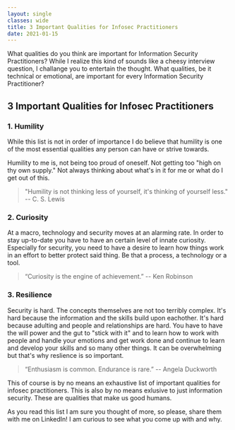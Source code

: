 ```yaml
---
layout: single
classes: wide
title: 3 Important Qualities for Infosec Practitioners
date: 2021-01-15
---
```

What qualities do you think are important for Information Security Practitioners? While I realize this kind of sounds like a cheesy interview question, I challange you to entertain the thought. What qualities, be it technical or emotional, are important for every Information Security Practitioner?

## 3 Important Qualities for Infosec Practitioners

### 1. Humility
While this list is not in order of importance I do believe that humility is one of the most essential qualities any person can have or strive towards.

Humility to me is, not being too proud of oneself. Not getting too "high on thy own supply." Not always thinking about what's in it for me or what do I get out of this.

> "Humility is not thinking less of yourself, it's thinking of yourself less." -- C. S. Lewis

### 2. Curiosity
At a macro, technology and security moves at an alarming rate. In order to stay up-to-date you have to have an certain level of innate curiosity. Especially for security, you need to have a desire to learn how things work in an effort to better protect said thing. Be that a process, a technology or a tool.

> “Curiosity is the engine of achievement.” -- Ken Robinson

### 3. Resilience
Security is hard. The concepts themselves are not too terribly complex. It's hard because the information and the skills build upon eachother. It's hard because adulting and people and relationships are hard. You have to have the will power and the gut to "stick with it" and to learn how to work with people and handle your emotions and get work done and continue to learn and develop your skills and so many other things. It can be overwhelming but that's why reslience is so important. 

> “Enthusiasm is common. Endurance is rare.”
-- Angela Duckworth

This of course is by no means an exhaustive list of important qualities for infosec practitioners. This is also by no means exlusive to just information security. These are qualities that make us good humans.

As you read this list I am sure you thought of more, so please, share them with me on LinkedIn! I am curious to see what you come up with and why.
